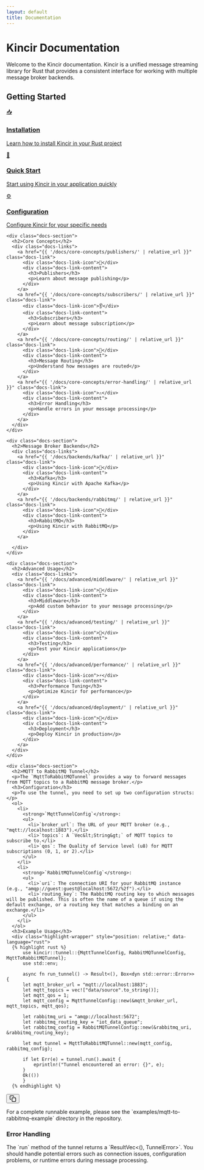 ```yaml
---
layout: default
title: Documentation
---
```


<div class="docs-container-page">
  <h1>Kincir Documentation</h1>

  <p class="intro-text">Welcome to the Kincir documentation. Kincir is a unified message streaming library for Rust that provides a consistent interface for working with multiple message broker backends.</p>

  <div class="docs-sections">
    <div class="docs-section">
      <h2>Getting Started</h2>
      <div class="docs-links">
        <a href="{{ '/docs/installation/index' | relative_url }}" class="docs-link">
          <div class="docs-link-icon">📥</div>
          <div class="docs-link-content">
            <h3>Installation</h3>
            <p>Learn how to install Kincir in your Rust project</p>
          </div>
        </a>
        <a href="{{ '/docs/quick-start/' | relative_url }}" class="docs-link">
          <div class="docs-link-icon">🚀</div>
          <div class="docs-link-content">
            <h3>Quick Start</h3>
            <p>Start using Kincir in your application quickly</p>
          </div>
        </a>
        <a href="{{ '/docs/configuration/' | relative_url }}" class="docs-link">
          <div class="docs-link-icon">⚙️</div>
          <div class="docs-link-content">
            <h3>Configuration</h3>
            <p>Configure Kincir for your specific needs</p>
          </div>
        </a>
      </div>
    </div>

    <div class="docs-section">
      <h2>Core Concepts</h2>
      <div class="docs-links">
        <a href="{{ '/docs/core-concepts/publishers/' | relative_url }}" class="docs-link">
          <div class="docs-link-icon">📢</div>
          <div class="docs-link-content">
            <h3>Publishers</h3>
            <p>Learn about message publishing</p>
          </div>
        </a>
        <a href="{{ '/docs/core-concepts/subscribers/' | relative_url }}" class="docs-link">
          <div class="docs-link-icon">👂</div>
          <div class="docs-link-content">
            <h3>Subscribers</h3>
            <p>Learn about message subscription</p>
          </div>
        </a>
        <a href="{{ '/docs/core-concepts/routing/' | relative_url }}" class="docs-link">
          <div class="docs-link-icon">🔄</div>
          <div class="docs-link-content">
            <h3>Message Routing</h3>
            <p>Understand how messages are routed</p>
          </div>
        </a>
        <a href="{{ '/docs/core-concepts/error-handling/' | relative_url }}" class="docs-link">
          <div class="docs-link-icon">⚠️</div>
          <div class="docs-link-content">
            <h3>Error Handling</h3>
            <p>Handle errors in your message processing</p>
          </div>
        </a>
      </div>
    </div>

    <div class="docs-section">
      <h2>Message Broker Backends</h2>
      <div class="docs-links">
        <a href="{{ '/docs/backends/kafka/' | relative_url }}" class="docs-link">
          <div class="docs-link-icon">🔗</div>
          <div class="docs-link-content">
            <h3>Kafka</h3>
            <p>Using Kincir with Apache Kafka</p>
          </div>
        </a>
        <a href="{{ '/docs/backends/rabbitmq/' | relative_url }}" class="docs-link">
          <div class="docs-link-icon">🐇</div>
          <div class="docs-link-content">
            <h3>RabbitMQ</h3>
            <p>Using Kincir with RabbitMQ</p>
          </div>
        </a>
 
      </div>
    </div>

    <div class="docs-section">
      <h2>Advanced Usage</h2>
      <div class="docs-links">
        <a href="{{ '/docs/advanced/middleware/' | relative_url }}" class="docs-link">
          <div class="docs-link-icon">🔌</div>
          <div class="docs-link-content">
            <h3>Middleware</h3>
            <p>Add custom behavior to your message processing</p>
          </div>
        </a>
        <a href="{{ '/docs/advanced/testing/' | relative_url }}" class="docs-link">
          <div class="docs-link-icon">🧪</div>
          <div class="docs-link-content">
            <h3>Testing</h3>
            <p>Test your Kincir applications</p>
          </div>
        </a>
        <a href="{{ '/docs/advanced/performance/' | relative_url }}" class="docs-link">
          <div class="docs-link-icon">⚡</div>
          <div class="docs-link-content">
            <h3>Performance Tuning</h3>
            <p>Optimize Kincir for performance</p>
          </div>
        </a>
        <a href="{{ '/docs/advanced/deployment/' | relative_url }}" class="docs-link">
          <div class="docs-link-icon">🚀</div>
          <div class="docs-link-content">
            <h3>Deployment</h3>
            <p>Deploy Kincir in production</p>
          </div>
        </a>
      </div>
    </div>
  </div>

    <div class="docs-section">
      <h2>MQTT to RabbitMQ Tunnel</h2>
      <p>The `MqttToRabbitMQTunnel` provides a way to forward messages from MQTT topics to a RabbitMQ message broker.</p>
      <h3>Configuration</h3>
      <p>To use the tunnel, you need to set up two configuration structs:</p>
      <ol>
        <li>
          <strong>`MqttTunnelConfig`</strong>:
          <ul>
            <li>`broker_url`: The URL of your MQTT broker (e.g., "mqtt://localhost:1883").</li>
            <li>`topics`: A `Vec&lt;String&gt;` of MQTT topics to subscribe to.</li>
            <li>`qos`: The Quality of Service level (u8) for MQTT subscriptions (0, 1, or 2).</li>
          </ul>
        </li>
        <li>
          <strong>`RabbitMQTunnelConfig`</strong>:
          <ul>
            <li>`uri`: The connection URI for your RabbitMQ instance (e.g., "amqp://guest:guest@localhost:5672/%2f").</li>
            <li>`routing_key`: The RabbitMQ routing key to which messages will be published. This is often the name of a queue if using the default exchange, or a routing key that matches a binding on an exchange.</li>
          </ul>
        </li>
      </ol>
      <h3>Example Usage</h3>
      <div class="highlight-wrapper" style="position: relative;" data-language="rust">
      {% highlight rust %}
          use kincir::tunnel::{MqttTunnelConfig, RabbitMQTunnelConfig, MqttToRabbitMQTunnel};
          use std::env;

          async fn run_tunnel() -> Result<(), Box<dyn std::error::Error>> {
          let mqtt_broker_url = "mqtt://localhost:1883";
          let mqtt_topics = vec!["data/source".to_string()];
          let mqtt_qos = 1;
          let mqtt_config = MqttTunnelConfig::new(&mqtt_broker_url, mqtt_topics, mqtt_qos);

          let rabbitmq_uri = "amqp://localhost:5672";
          let rabbitmq_routing_key = "iot_data_queue";
          let rabbitmq_config = RabbitMQTunnelConfig::new(&rabbitmq_uri, &rabbitmq_routing_key);

          let mut tunnel = MqttToRabbitMQTunnel::new(mqtt_config, rabbitmq_config);

          if let Err(e) = tunnel.run().await {
              eprintln!("Tunnel encountered an error: {}", e);
          }
          Ok(())
          }
      {% endhighlight %}
<button class="copy-button manual-copy-btn" onclick="copyCode(this)" aria-label="Copy code to clipboard">
  <svg xmlns="http://www.w3.org/2000/svg" viewBox="0 0 24 24" width="18" height="18" fill="none" stroke="currentColor" stroke-width="2" stroke-linecap="round" stroke-linejoin="round"><rect x="9" y="9" width="13" height="13" rx="2" ry="2"></rect><path d="M5 15H4a2 2 0 0 1-2-2V4a2 2 0 0 1 2-2h9a2 2 0 0 1 2 2v1"></path></svg>
</button>
</div>
      <p>For a complete runnable example, please see the `examples/mqtt-to-rabbitmq-example` directory in the repository.</p>
      <h3>Error Handling</h3>
      <p>The `run` method of the tunnel returns a `ResultVec&lt;(), TunnelError&gt;`. You should handle potential errors such as connection issues, configuration problems, or runtime errors during message processing.</p>
    </div>

  <div class="docs-footer">

  </div>
</div>